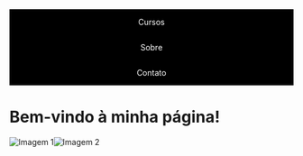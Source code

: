 <html>
<head>
  <title>ECM Cursos & Treinamentos</title>
  <style>
    /* Estilos para o menu */
    ul {
      list-style-type: none;
      margin: 0;
      padding: 0;
      overflow: hidden;
      background-color: #000;
    }

    li {
      float: left;
    }

    li a {
      display: block;
      color: white;
      text-align: center;
      padding: 14px 16px;
      text-decoration: none;
    }

    li a:hover {
      background-color: #111;
    }

  </style>
</head>
<body>
  <ul>
    <li><a href="#cursos">Cursos</a></li>
    <li><a href="#sobre">Sobre</a></li>
    <li><a href="#contato">Contato</a></li>
  </ul>

  <h1>Bem-vindo à minha página!</h1>

  <!-- Conteúdo da página -->

</body>

<head>
  <style>
    .container {
      display: flex; /* Define o container como flexível */
    }

    .image {
      flex: 50%; /* Divide o espaço igualmente entre as imagens */
      padding: 5px; /* Espaçamento entre as imagens */
      box-sizing: border-box; /* Inclui o espaçamento dentro das dimensões da imagem */
    }

  </style>
</head>
<body>
  <div class="container">
    <div class="image">
      <img src="https://s1.static.brasilescola.uol.com.br/be/conteudo/images/o-golfinho-um-exemplo-animal-pertencente-ao-grupo-dos-mamiferos-5bd334f3235f1.jpg" alt="Imagem 1">
    </div>
    <div class="image">
      <img src="http://www.vetypiranga.com.br/wp-content/uploads/2018/05/imagem-animal-novo-lar-1024x688.png" alt="Imagem 2">
    </div>
  </div>
</body>
</html>
